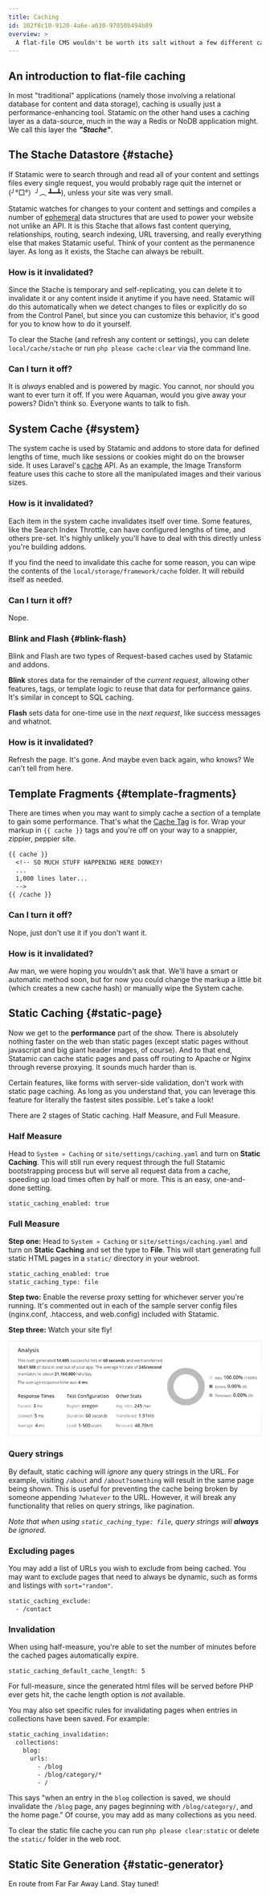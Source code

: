 ```yaml
---
title: Caching
id: 102f8c10-9120-4a6e-a630-97050b494b89
overview: >
  A flat-file CMS wouldn't be worth its salt without a few different caching mechanisms. In this guide we peel back the various layers like an onion and make at least one Shrek joke.
---
```

## An introduction to flat-file caching

In most "traditional" applications (namely those involving a relational database for content and data storage), caching is usually just a performance-enhancing tool. Statamic on the other hand uses a caching layer as a data-source, much in the way a Redis or NoDB application might. We call this layer the _**"Stache"**_.

## The Stache Datastore {#stache}

If Statamic were to search through and read all of your content and settings files every single request, you would probably rage quit the internet or (╯°□°）╯︵ ┻━┻), unless your site was very small.

Statamic watches for changes to your content and settings and compiles a number of [ephemeral][ephemeral] data structures that are used to power your website not unlike an API. It is this Stache that allows fast content querying, relationships, routing, search indexing, URL traversing, and really everything else that makes Statamic useful. Think of your content as the permanence layer. As long as it exists, the Stache can always be rebuilt.

### How is it invalidated?

Since the Stache is temporary and self-replicating, you can delete it to invalidate it or any content inside it anytime if you have need. Statamic will do this automatically when we detect changes to files or explicitly do so from the Control Panel, but since you can customize this behavior, it's good for you to know how to do it yourself.

To clear the Stache (and refresh any content or settings), you can delete `local/cache/stache` or run `php please cache:clear` via the command line.

### Can I turn it off?

It is _always_ enabled and is powered by magic. You cannot, nor should you want to ever turn it off. If you were Aquaman, would you give away your powers? Didn't think so. Everyone wants to talk to fish.


## System Cache {#system}

The system cache is used by Statamic and addons to store data for defined lengths of time, much like sessions or cookies might do on the browser side. It uses Laravel's [cache][laravel-cache] API. As an example, the Image Transform feature uses this cache to store all the manipulated images and their various sizes.

### How is it invalidated?

Each item in the system cache invalidates itself over time. Some features, like the Search Index Throttle, can have configured lengths of time, and others pre-set. It's highly unlikely you'll have to deal with this directly unless you're building addons.

If you find the need to invalidate this cache for some reason, you can wipe the contents of the `local/storage/framework/cache` folder. It will rebuild itself as needed.

### Can I turn it off?

Nope.

### Blink and Flash {#blink-flash}

Blink and Flash are two types of Request-based caches used by Statamic and addons.

**Blink** stores data for the remainder of the _current request_, allowing other features, tags, or template logic to reuse that data for performance gains. It's similar in concept to SQL caching.

**Flash** sets data for one-time use in the _next request_, like success messages and whatnot.

### How is it invalidated?

Refresh the page. It's gone. And maybe even back again, who knows? We can't tell from here.

## Template Fragments {#template-fragments}

There are times when you may want to simply cache a _section_ of a template to gain some performance. That's what the [Cache Tag][cache-tag] is for. Wrap your markup in `{{ cache }}` tags and you're off on your way to a snappier, zippier, peppier site.

```
{{ cache }}
  <!-- SO MUCH STUFF HAPPENING HERE DONKEY!
  ...
  1,000 lines later...
  -->
{{ /cache }}
```

### Can I turn it off?

Nope, just don't use it if you don't want it.

### How is it invalidated?

Aw man, we were hoping you wouldn't ask that. We'll have a smart or automatic method soon, but for now you could change the markup a little bit (which creates a new cache hash) or manually wipe the System cache.

## Static Caching {#static-page}

Now we get to the **performance** part of the show. There is absolutely nothing faster on the web than static pages (except static pages without javascript and big giant header images, of course). And to that end, Statamic can cache static pages and pass off routing to Apache or Nginx through reverse proxying. It sounds much harder than is.

Certain features, like forms with server-side validation, don't work with static page caching. As long as you understand that, you can leverage this feature for literally the fastest sites possible. Let's take a look!

There are 2 stages of Static caching. Half Measure, and Full Measure.

### Half Measure

Head to `System » Caching` or `site/settings/caching.yaml` and turn on **Static Caching**. This will still run every request through the full Statamic bootstrapping process but will serve all request data from a cache, speeding up load times often by half or more. This is an easy, one-and-done setting.

```
static_caching_enabled: true
```

### Full Measure

**Step one:** Head to `System » Caching` or `site/settings/caching.yaml` and turn on **Static Caching** and set the type to **File**. This will start generating full static HTML pages in a `static/` directory in your webroot.

```
static_caching_enabled: true
static_caching_type: file
```

**Step two:** Enable the reverse proxy setting for whichever server you're running. It's commented out in each of the sample server config files (nginx.conf, .htaccess, and web.config) included with Statamic.

**Step three:** Watch your site fly!

![Very Performance! So Speed!](/assets/img/screenshots/performance.png)

### Query strings

By default, static caching will _ignore_ any query strings in the URL. For example, visiting `/about` and `/about?something`
will result in the same page being shown. This is useful for preventing the cache being broken by someone appending
`?whatever` to the URL. However, it will break any functionality that relies on query strings, like pagination.

_Note that when using `static_caching_type: file`, query strings will **always** be ignored._

### Excluding pages

You may add a list of URLs you wish to exclude from being cached. You may want to exclude pages that need to always be dynamic, such
as forms and listings with `sort="random"`.

``` .language-yaml
static_caching_exclude:
  - /contact
```

### Invalidation

When using half-measure, you're able to set the number of minutes before the cached pages automatically expire.

``` .language-yaml
static_caching_default_cache_length: 5
```

For full-measure, since the generated html files will be served before PHP ever gets hit, the cache length option is _not_ available.

You may also set specific rules for invalidating pages when entries in collections have been saved. For example:

``` .language-yaml
static_caching_invalidation:
  collections:
    blog:
      urls:
        - /blog
        - /blog/category/*
        - /
```

This says "when an entry in the `blog` collection is saved, we should invalidate the `/blog` page, any pages beginning with `/blog/category/`, and the home page."
Of course, you may add as many collections as you need.

To clear the static file cache you can run `php please clear:static` or delete the `static/` folder in the web root.

## Static Site Generation {#static-generator}

En route from Far Far Away Land. Stay tuned!


[ephemeral]: https://en.wiktionary.org/wiki/ephemeral
[laravel-cache]: http://laravel.com/docs/5.1/cache
[cache-tag]: /tags/cache
